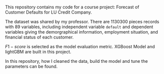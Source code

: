 This repository contains my code for a course project: Forecast of Customer Defaults for LU Credit Company.

The dataset was shared by my professor. There are 1130300 pieces records with 89 variables, including independent variable `default` and dependent variables giving the demorgraphical information, employment situation, and financial status of each customer.

$F1-score$ is selected as the model evaluation metric.
XGBoost Model and lightGBM are built in this project. 

In this repository, how I cleaned the data, build the model and tune the parameters can be found.
